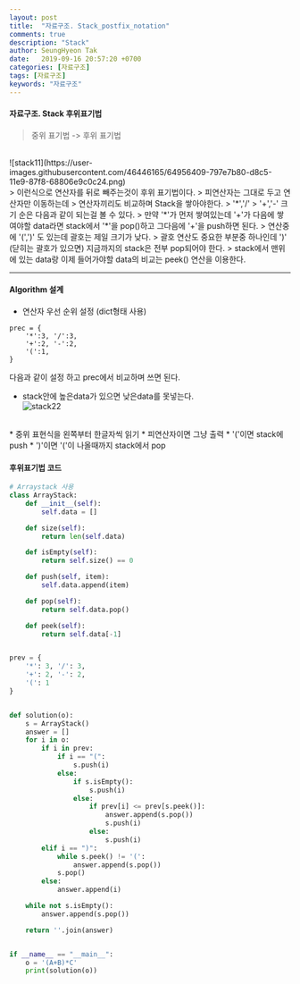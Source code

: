```yaml
---
layout: post
title:  "자료구조. Stack_postfix_notation"
comments: true
description: "Stack"
author: SeungHyeon Tak
date:   2019-09-16 20:57:20 +0700
categories: [자료구조]
tags: [자료구조]
keywords: "자료구조"
---
```

#### 자료구조. Stack 후위표기법



> 중위 표기법 -> 후위 표기법
<br>
![stack11](https://user-images.githubusercontent.com/46446165/64956409-797e7b80-d8c5-11e9-87f8-68806e9c0c24.png)
<br>
> 이런식으로 연산자를 뒤로 빼주는것이 후위 표기법이다.
> 피연산자는 그대로 두고 연산자만 이동하는데
> 연산자끼리도 비교하며 Stack을 쌓아야한다.
> '*','/' > '+','-' 크기 순은 다음과 같이 되는걸 볼 수 있다.
> 만약 '*'가 먼저 쌓여있는데 '+'가 다음에 쌓여야할 data라면 stack에서 '*'을 pop()하고 그다음에 '+'을 push하면 된다.
> 연산중에 '(',')' 도 있는데 괄호는 제일 크기가 낮다.
> 괄호 연산도 중요한 부분중 하나인데 ')' (닫히는 괄호가 있으면) 지금까지의 stack은 전부 pop되어야 한다.
> stack에서 맨위에 있는 data랑 이제 들어가야할 data의 비교는 peek() 연산을 이용한다.

*****

#### Algorithm 설계

* 연산자 우선 순위 설정 (dict형태 사용)

```text
prec = {
    '*':3, '/':3,
    '+':2, '-':2,
    '(':1,
}
```
다음과 같이 설정 하고 prec에서 비교하며 쓰면 된다. <br>

* stack안에 높은data가 있으면 낮은data를 못넣는다.<br>
![stack22](https://user-images.githubusercontent.com/46446165/64957140-36250c80-d8c7-11e9-9c3f-57d5d765bafa.png)
<br>
* 중위 표현식을 왼쪽부터 한글자씩 읽기
  * 피연산자이면 그냥 출력
  * '('이면 stack에 push
  * ')'이면 '('이 나올때까지 stack에서 pop

#### 후위표기법 코드

```python
# Arraystack 사용
class ArrayStack:
    def __init__(self):
        self.data = []

    def size(self):
        return len(self.data)

    def isEmpty(self):
        return self.size() == 0

    def push(self, item):
        self.data.append(item)

    def pop(self):
        return self.data.pop()

    def peek(self):
        return self.data[-1]


prev = {
    '*': 3, '/': 3,
    '+': 2, '-': 2,
    '(': 1
}


def solution(o):
    s = ArrayStack()
    answer = []
    for i in o:
        if i in prev:
            if i == "(":
                s.push(i)
            else:
                if s.isEmpty():
                    s.push(i)
                else:
                    if prev[i] <= prev[s.peek()]:
                        answer.append(s.pop())
                        s.push(i)
                    else:
                        s.push(i)
        elif i == ")":
            while s.peek() != '(':
                answer.append(s.pop())
            s.pop()
        else:
            answer.append(i)

    while not s.isEmpty():
        answer.append(s.pop())

    return ''.join(answer)


if __name__ == "__main__":
    o = '(A+B)*C'
    print(solution(o))
```

